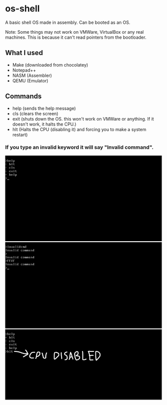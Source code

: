# os-shell
A basic shell OS made in assembly. Can be booted as an OS.

Note: Some things may not work on VMWare, VirtualBox or any real machines. This is because it can't read pointers from the bootloader.

## What I used
- Make (downloaded from chocolatey)
- Notepad++
- NASM (Assembler)
- QEMU (Emulator)

## Commands
- help (sends the help message)
- cls (clears the screen)
- exit (shuts down the OS. this won't work on VMWare or anything. If it doesn't work, it halts the CPU.)
- hlt (Halts the CPU (disabling it) and forcing you to make a system restart)

### If you type an invalid keyword it will say "Invalid command".

<div>
  <img src="img/help.png"></img>
  <img src="img/invalid.png"></img>
  <img src="img/halt.png"></img>
  
</div>
